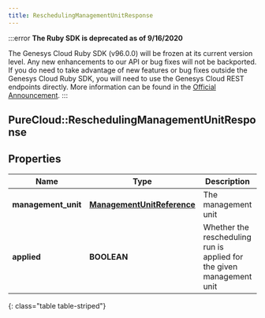 ```yaml
---
title: ReschedulingManagementUnitResponse
---
```


:::error
**The Ruby SDK is deprecated as of 9/16/2020**

The Genesys Cloud Ruby SDK (v96.0.0) will be frozen at its current version level. Any new enhancements to our API or bug fixes will not be backported. If you do need to take advantage of new features or bug fixes outside the Genesys Cloud Ruby SDK, you will need to use the Genesys Cloud REST endpoints directly. More information can be found in the [Official Announcement](https://developer.mypurecloud.com/forum/t/announcement-genesys-cloud-ruby-sdk-end-of-life/8850).
:::


## PureCloud::ReschedulingManagementUnitResponse

## Properties

|Name | Type | Description | Notes|
|------------ | ------------- | ------------- | -------------|
| **management_unit** | [**ManagementUnitReference**](ManagementUnitReference.html) | The management unit | [optional] |
| **applied** | **BOOLEAN** | Whether the rescheduling run is applied for the given management unit | [optional] |
{: class="table table-striped"}


